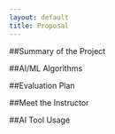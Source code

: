 ```yaml
---
layout: default
title: Proposal
---
```


##Summary of the Project


##AI/ML Algorithms


##Evaluation Plan


##Meet the Instructor


##AI Tool Usage
